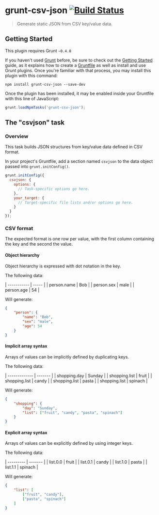 # grunt-csv-json [![Build Status][travis-image]][travis-url]

> Generate static JSON from CSV key/value data.

## Getting Started
This plugin requires Grunt `~0.4.0`

If you haven't used [Grunt](http://gruntjs.com/) before, be sure to check out the [Getting Started](http://gruntjs.com/getting-started) guide, as it explains how to create a [Gruntfile](http://gruntjs.com/sample-gruntfile) as well as install and use Grunt plugins. Once you're familiar with that process, you may install this plugin with this command:

```shell
npm install grunt-csv-json --save-dev
```

Once the plugin has been installed, it may be enabled inside your Gruntfile with this line of JavaScript:

```js
grunt.loadNpmTasks('grunt-csv-json');
```

## The "csvjson" task

### Overview

This task builds JSON structures from key/value data defined in CSV format.

In your project's Gruntfile, add a section named `csvjson` to the data object passed into `grunt.initConfig()`.

```js
grunt.initConfig({
  csvjson: {
    options: {
      // Task-specific options go here.
    },
    your_target: {
      // Target-specific file lists and/or options go here.
    }
  }
});
```

### CSV format

The expected format is one row per value, with the first column containing the key and the second the value.

#### Object hierarchy

Object hierarchy is expressed with dot notation in the key.

The following data:

| ----------- | ----- |
| person.name | Bob   |
| person.sex  | male  |
| person.age  | 54    |

Will generate:

```json
{
	"person": {
		"name": "Bob",
		"sex": "male",
		"age": 54
	}
}
```

#### Implicit array syntax

Arrays of values can be implicitly defined by duplicating keys.

The following data:

| ------------- | ------- |
| shopping.day  | Sunday  |
| shopping.list | fruit   |
| shopping.list | candy   |
| shopping.list | pasta   |
| shopping.list | spinach |

Will generate:

```json
{
	"shopping": {
		"day": "Sunday",
		"list": ["fruit", "candy", "pasta", "spinach"]
	}
}
```

#### Explicit array syntax

Arrays of values can be explicitly defined by using integer keys.

The following data:

| --------- | ------- |
| list.0.0  | fruit   |
| list.0.1  | candy   |
| list.1.0  | pasta   |
| list.1.1  | spinach |

Will generate:

```json
{
	"list": [
		["fruit", "candy"],
		["pasta", "spinach"]
	]
}
```

[travis-url]: http://travis-ci.org/jpweeks/grunt-csv-json
[travis-image]: http://img.shields.io/travis/jpweeks/grunt-csv-json/master.svg?style=flat
